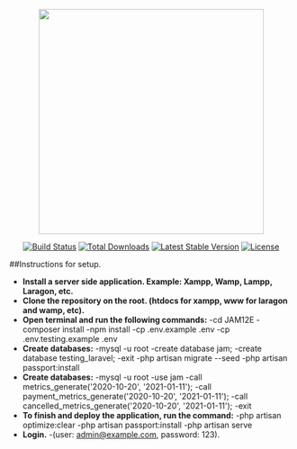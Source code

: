 <p align="center"><img src="https://res.cloudinary.com/dtfbvvkyp/image/upload/v1566331377/laravel-logolockup-cmyk-red.svg" width="400"></p>

<p align="center">
<a href="https://travis-ci.org/laravel/framework"><img src="https://travis-ci.org/laravel/framework.svg" alt="Build Status"></a>
<a href="https://packagist.org/packages/laravel/framework"><img src="https://poser.pugx.org/laravel/framework/d/total.svg" alt="Total Downloads"></a>
<a href="https://packagist.org/packages/laravel/framework"><img src="https://poser.pugx.org/laravel/framework/v/stable.svg" alt="Latest Stable Version"></a>
<a href="https://packagist.org/packages/laravel/framework"><img src="https://poser.pugx.org/laravel/framework/license.svg" alt="License"></a>
</p>

##Instructions for setup.

- **Install a server side application. Example: Xampp, Wamp, Lampp, Laragon, etc.**
- **Clone the repository on the root. (htdocs for xampp, www for laragon and wamp, etc).**
- **Open terminal and run the following commands:**
     -cd JAM12E
     -composer install
     -npm install
     -cp .env.example .env
     -cp .env.testing.example .env
 - **Create databases:**
     -mysql -u root
     -create database jam;
     -create database testing_laravel;
     -exit
     -php artisan migrate --seed
     -php artisan passport:install
 - **Create databases:**
      -mysql -u root
      -use jam
      -call metrics_generate('2020-10-20', '2021-01-11');
      -call payment_metrics_generate('2020-10-20', '2021-01-11');
      -call cancelled_metrics_generate('2020-10-20', '2021-01-11');
      -exit
- **To finish and deploy the application, run the command:**
    -php artisan optimize:clear
    -php artisan passport:install
    -php artisan serve
- **Login.**
    -(user: admin@example.com, password: 123).
